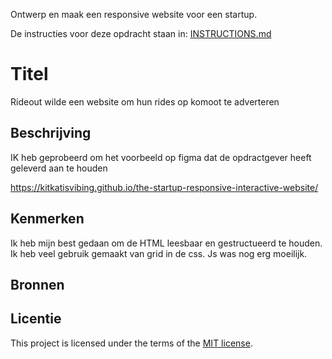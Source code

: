 Ontwerp en maak een responsive website voor een startup.

De instructies voor deze opdracht staan in: [INSTRUCTIONS.md](https://github.com/fdnd-task/the-startup-responsive-interactieve-website/blob/main/docs/INSTRUCTIONS.md)

# Titel
<!-- Geef je project een titel en schrijf in één zin wat het is -->
Rideout wilde een website om hun rides op komoot te adverteren

## Beschrijving
<!-- In de Beschrijving staat hoe je project er uit ziet, hoe het werkt en wat je er mee kan. -->
IK heb geprobeerd om het voorbeeld op figma dat de opdractgever heeft geleverd aan te houden
<!-- Voeg een mooie poster visual toe 📸 -->
<!-- Voeg een link toe naar Github Pages 🌐-->
https://kitkatisvibing.github.io/the-startup-responsive-interactive-website/

## Kenmerken
<!-- Bij Kenmerken staat welke technieken zijn gebruikt en hoe. Wat is de HTML structuur? Wat zijn de belangrijkste dingen in CSS? Wat is er met JS gedaan en hoe? -->
Ik heb mijn best gedaan om de HTML leesbaar en gestructueerd te houden. Ik heb veel gebruik gemaakt van grid in de css. Js was nog erg moeilijk.

## Bronnen

## Licentie

This project is licensed under the terms of the [MIT license](./LICENSE).


